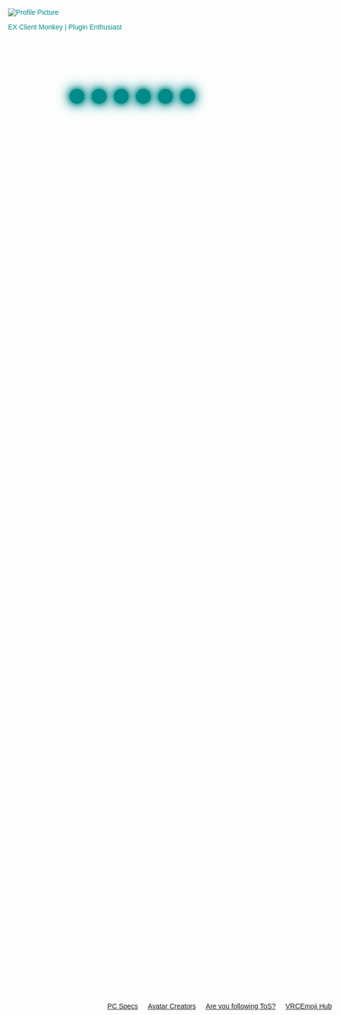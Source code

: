 <html lang="en">
<!-- credit gose to chatgpt :p --!>
<!-- yes this is pasted from a buch of diffrent places --!>
<!-- yes this is hosted on github --!>
<!-- if your reading this you are really trying. idk what but you are.--!>
<!-- DM me what im doing wrong --!>
<head>
    <meta charset="UTF-8">
    <meta name="viewport" content="width=device-width, initial-scale=1.0">
    <title>Mɾ_̆̈Ọυαȥι</title>
	<link rel="icon" href="http://qu4z1.xyz/resoreces/favicon.ico" type="image/x-icon">
	<meta content="http://qu4z1.xyz/resoreces/VRChat_2024-04-04_05-28-32.526_1080x1920__2_-removebg-preview__2_-removebg-preview-removebg-preview.png" property="og:image">
    <style>
        body {
            margin: 0;
            font-family: 'Orbitron', sans-serif;
            background: url('https://qu4z1.xyz/resoreces/TheSacredHeartofQuazi.png') no-repeat center center fixed;
            background-size: cover;
            color: #008b8b; /* Dark cyan/teal */
            display: flex;
            align-items: center;
            justify-content: center;
            height: 100vh;
            overflow: hidden;
			cursor: url('https://qu4z1.xyz/resoreces/cursor/point32.png'), auto;

        }
 .a {
    cursor: pointer; /* Pointer cursor for links */
}
        .container {
            text-align: center;
            max-width: 400px;
            padding: 20px;
            border: 2px solid #008b8b; /* Dark cyan/teal */
            border-radius: 10px;
            background: rgba(0, 0, 0, 0.8);
            box-shadow: 0 0 15px #008b8b; /* Dark cyan/teal */
        }

        .profile-pic {
            width: 150px;
            height: 150px;
            border-radius: 50%;
            border: 3px solid #00ffff;
            box-shadow: 0 0 15px #00ffff;
            margin-bottom: 20px;
        }

        .name-gif {
            width: 300px;
            height: auto;
            margin-bottom: 10px;
        }

        .bio {
            font-size: 1rem;
            color: #ffffff;
            margin-bottom: 30px;
        }

        .social-links {
            display: flex;
            justify-content: center;
            gap: 15px;
            margin-top: 20px;
        }

        .social-links a {
            color: #000000;
            background-color: #008b8b; /* Dark cyan/teal */
            padding: 15px;
            border-radius: 50%;
            display: flex;
            align-items: center;
            justify-content: center;
            box-shadow: 0 0 10px #008b8b, 0 0 20px #008b8b, 0 0 30px #008b8b;
            transition: all 0.3s ease;
            text-decoration: none;
			cursor: url('https://qu4z1.xyz/resoreces/cursor/hand32.png'), pointer;
        }

        .social-links a:hover {
            background-color: #00ffff;
            box-shadow: 0 0 10px #00ffff, 0 0 20px #00ffff, 0 0 30px #00ffff;
        }

        .social-links a i {
            font-size: 1.5rem;
            color: #000000;
        }
		.footer {
			position: absolute; 
			bottom: 0; 
			left: 0; 
			width: 100%; 
    <!--background-color: rgba(0, 0, 0, 0.8); maybe add? --!>
			padding: 10px; 
			display: flex; 
			justify-content: center; 
			gap: 20px; 
}

			.footer a {
			color: #aaaaaa; 
			text-decoration: none; 
			transition: color 0.3s; 
}

		.footer a:hover {
			color: #ffffff; 
			cursor: url('https://qu4z1.xyz/resoreces/cursor/hand32.png'), pointer;
}
    </style>
    <link href="https://fonts.googleapis.com/css2?family=Orbitron:wght@400;700&display=swap" rel="stylesheet">
    <link rel="stylesheet" href="https://cdnjs.cloudflare.com/ajax/libs/font-awesome/6.0.0-beta3/css/all.min.css">
</head>
<body>
    <div class="container">
        <img src="http://qu4z1.xyz/resoreces/quazipfp.png" alt="Profile Picture" class="profile-pic">
        <p> EX Client Monkey | Plugin Enthusiast <p/>
<p class="bio">If you have any kind of software for VRChat that I haven't heard of, I will be impressed.
This is my second account, and no, I'm not a well known monkey that's cringe. Sometimes, I make wallpapers because I'm bored.</p>
        <div class="social-links">
            <a href="https://steamcommunity.com/profiles/76561198840313938/" target="_blank"><i class="fa-brands fa-steam"></i></a>
            <a href="https://vrchat.com/home/user/usr_42ade4dc-f091-47c1-8738-71e19d2ce3fc" target="_blank"><i class="fa-solid fa-user-plus"></i></a>
            <a href="https://discord.com/users/261935450481098753" target="_blank"><i class="fa-brands fa-discord"></i></a>
            <a href="https://github.com/quazi00" target="_blank"><i class="fa-brands fa-github"></i></a>
	    <a href="https://www.youtube.com/@Mr_Quazi" target="_blank"><i class="fa-brands fa-youtube"></i></a>
            <a href="https://cash.app/$MrQuazi" target="_blank"><i class="fa-solid fa-hand-holding-dollar"></i></a>
        </div>
    </div>
</body>
<footer class="footer">
    <a href="https://pcpartpicker.com/user/quazi/saved/vfhzYJ" target="_blank">PC Specs</a>
    <a href="https://payhip.com/Emberrr" target="_blank">Avatar Creators</a>
    <a href="https://vrc.group/TOS.7546" target="_blank">Are you following ToS?</a>
	<a href="https://discord.gg/ezC3TmtMQw" target="_blank">VRCEmoji Hub</a>
	<a href="#" target="_blank"></a>
</footer>
</html>

